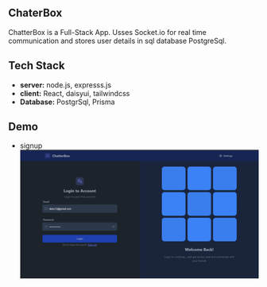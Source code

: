 ## ChaterBox

ChatterBox is a Full-Stack App. Usses Socket.io for real time communication and stores user details in sql database PostgreSql.

## Tech Stack

- **server:** node.js, expresss.js
- **client:** React, daisyui, tailwindcss
- **Database:** PostgrSql, Prisma

## Demo

- signup
  ![signin](/screenshot/signin.png)
